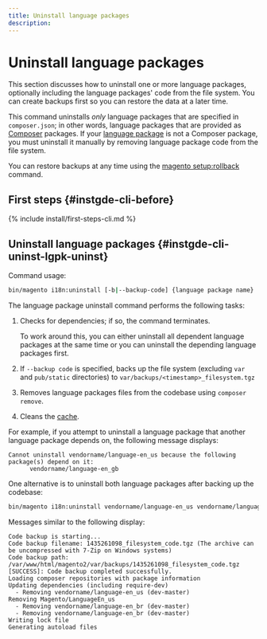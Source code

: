 ```yaml
---
title: Uninstall language packages
description:
---
```


# Uninstall language packages

This section discusses how to uninstall one or more language packages, optionally including the language packages' code from the file system. You can create backups first so you can restore the data at a later time.

This command uninstalls *only* language packages that are specified in `composer.json`; in other words, language packages that are provided as [Composer](https://glossary.magento.com/composer) packages. If your [language package](https://glossary.magento.com/language-package) is not a Composer package, you must uninstall it manually by removing language package code from the file system.

You can restore backups at any time using the [magento setup:rollback](uninstall-modules.md#roll-back-the-file-system-database-or-media-files) command.

## First steps {#instgde-cli-before}

{% include install/first-steps-cli.md %}

## Uninstall language packages {#instgde-cli-uninst-lgpk-uninst}

Command usage:

```bash
bin/magento i18n:uninstall [-b|--backup-code] {language package name} ... {language package name}
```

The language package uninstall command performs the following tasks:

1. Checks for dependencies; if so, the command terminates.

   To work around this, you can either uninstall all dependent language packages at the same time or you can uninstall the depending language packages first.

1. If `--backup code` is specified, backs up the file system (excluding `var` and `pub/static` directories) to `var/backups/<timestamp>_filesystem.tgz`
1. Removes language packages files from the codebase using `composer remove`.
1. Cleans the [cache](https://glossary.magento.com/cache).

For example, if you attempt to uninstall a language package that another language package depends on, the following message displays:

```terminal
Cannot uninstall vendorname/language-en_us because the following package(s) depend on it:
      vendorname/language-en_gb
```

One alternative is to uninstall both language packages after backing up the codebase:

```bash
bin/magento i18n:uninstall vendorname/language-en_us vendorname/language-en_gb --backup-code
```

Messages similar to the following display:

```terminal
Code backup is starting...
Code backup filename: 1435261098_filesystem_code.tgz (The archive can be uncompressed with 7-Zip on Windows systems)
Code backup path: /var/www/html/magento2/var/backups/1435261098_filesystem_code.tgz
[SUCCESS]: Code backup completed successfully.
Loading composer repositories with package information
Updating dependencies (including require-dev)
  - Removing vendorname/language-en_us (dev-master)
Removing Magento/LanguageEn_us
  - Removing vendorname/language-en_br (dev-master)
  - Removing vendorname/language-en_br (dev-master)
Writing lock file
Generating autoload files
```
